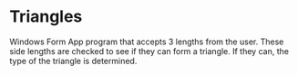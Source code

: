 # Triangles
Windows Form App program that accepts 3 lengths from the user. These side lengths are checked
to see if they can form a triangle. If they can, the type of the triangle is determined.
